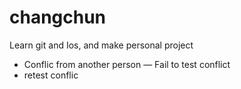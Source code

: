 # changchun

Learn git and Ios, and make personal project

- Conflic from another person
— Fail to test conflict
- retest conflic
